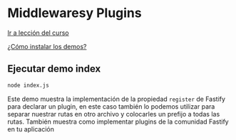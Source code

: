 # Middlewaresy Plugins

[Ir a lección del curso](https://www.artisanfront.com/cursos/curso-fastify-desde-0/fastify-09-middlewares-plugins)

[¿Cómo instalar los demos?](../README.md)

## Ejecutar demo index

```sh
node index.js
```

Este demo muestra la implementación de la propiedad `register` de Fastify para declarar un plugin, en este caso también lo podemos utilizar para separar nuestrar rutas en otro archivo y colocarles un prefijo a todas las rutas. También muestra como implementar plugins de la comunidad Fastify en tu aplicación
